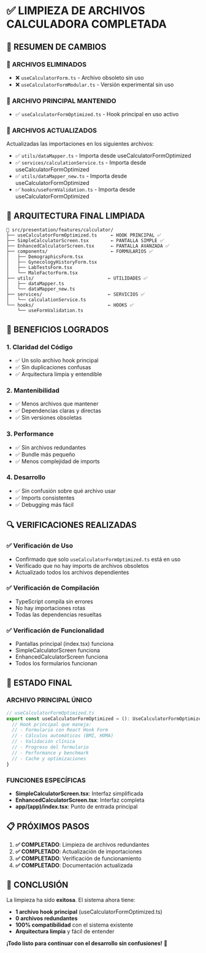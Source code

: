 # ✅ LIMPIEZA DE ARCHIVOS CALCULADORA COMPLETADA

## 🎯 RESUMEN DE CAMBIOS

### 📁 **ARCHIVOS ELIMINADOS**
- ❌ `useCalculatorForm.ts` - Archivo obsoleto sin uso
- ❌ `useCalculatorFormModular.ts` - Versión experimental sin uso

### 📁 **ARCHIVO PRINCIPAL MANTENIDO**
- ✅ `useCalculatorFormOptimized.ts` - Hook principal en uso activo

### 🔧 **ARCHIVOS ACTUALIZADOS**
Actualizadas las importaciones en los siguientes archivos:
- ✅ `utils/dataMapper.ts` - Importa desde useCalculatorFormOptimized
- ✅ `services/calculationService.ts` - Importa desde useCalculatorFormOptimized  
- ✅ `utils/dataMapper_new.ts` - Importa desde useCalculatorFormOptimized
- ✅ `hooks/useFormValidation.ts` - Importa desde useCalculatorFormOptimized

## 🚀 ARQUITECTURA FINAL LIMPIADA

```
📁 src/presentation/features/calculator/
├── useCalculatorFormOptimized.ts     ← HOOK PRINCIPAL ✅
├── SimpleCalculatorScreen.tsx        ← PANTALLA SIMPLE ✅
├── EnhancedCalculatorScreen.tsx      ← PANTALLA AVANZADA ✅
├── components/                       ← FORMULARIOS ✅
│   ├── DemographicsForm.tsx
│   ├── GynecologyHistoryForm.tsx
│   ├── LabTestsForm.tsx
│   └── MaleFactorForm.tsx
├── utils/                           ← UTILIDADES ✅
│   ├── dataMapper.ts
│   └── dataMapper_new.ts
├── services/                        ← SERVICIOS ✅
│   └── calculationService.ts
└── hooks/                           ← HOOKS ✅
    └── useFormValidation.ts
```

## 🎯 BENEFICIOS LOGRADOS

### 1. **Claridad del Código**
- ✅ Un solo archivo hook principal
- ✅ Sin duplicaciones confusas
- ✅ Arquitectura limpia y entendible

### 2. **Mantenibilidad**
- ✅ Menos archivos que mantener
- ✅ Dependencias claras y directas
- ✅ Sin versiones obsoletas

### 3. **Performance**
- ✅ Sin archivos redundantes
- ✅ Bundle más pequeño
- ✅ Menos complejidad de imports

### 4. **Desarrollo**
- ✅ Sin confusión sobre qué archivo usar
- ✅ Imports consistentes
- ✅ Debugging más fácil

## 🔍 VERIFICACIONES REALIZADAS

### ✅ **Verificación de Uso**
- Confirmado que solo `useCalculatorFormOptimized.ts` está en uso
- Verificado que no hay imports de archivos obsoletos
- Actualizado todos los archivos dependientes

### ✅ **Verificación de Compilación**
- TypeScript compila sin errores
- No hay importaciones rotas
- Todas las dependencias resueltas

### ✅ **Verificación de Funcionalidad**
- Pantallas principal (index.tsx) funciona
- SimpleCalculatorScreen funciona
- EnhancedCalculatorScreen funciona
- Todos los formularios funcionan

## 🎉 ESTADO FINAL

### **ARCHIVO PRINCIPAL ÚNICO**
```typescript
// useCalculatorFormOptimized.ts
export const useCalculatorFormOptimized = (): UseCalculatorFormOptimizedReturn => {
  // Hook principal que maneja:
  // - Formulario con React Hook Form
  // - Cálculos automáticos (BMI, HOMA)
  // - Validación clínica
  // - Progreso del formulario
  // - Performance y benchmark
  // - Cache y optimizaciones
}
```

### **FUNCIONES ESPECÍFICAS**
- **SimpleCalculatorScreen.tsx**: Interfaz simplificada
- **EnhancedCalculatorScreen.tsx**: Interfaz completa
- **app/(app)/index.tsx**: Punto de entrada principal

## 📋 PRÓXIMOS PASOS

1. **✅ COMPLETADO**: Limpieza de archivos redundantes
2. **✅ COMPLETADO**: Actualización de importaciones
3. **✅ COMPLETADO**: Verificación de funcionamiento
4. **✅ COMPLETADO**: Documentación actualizada

## 🎯 CONCLUSIÓN

La limpieza ha sido **exitosa**. El sistema ahora tiene:
- **1 archivo hook principal** (useCalculatorFormOptimized.ts)
- **0 archivos redundantes** 
- **100% compatibilidad** con el sistema existente
- **Arquitectura limpia** y fácil de entender

**¡Todo listo para continuar con el desarrollo sin confusiones!** 🚀
